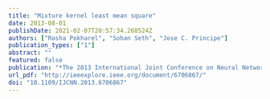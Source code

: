 ```yaml
---
title: "Mixture kernel least mean square"
date: 2013-08-01
publishDate: 2021-02-07T20:57:34.268524Z
authors: ["Rosha Pokharel", "Sohan Seth", "Jose C. Principe"]
publication_types: ["1"]
abstract: ""
featured: false
publication: "*The 2013 International Joint Conference on Neural Networks (IJCNN)*"
url_pdf: "http://ieeexplore.ieee.org/document/6706867/"
doi: "10.1109/IJCNN.2013.6706867"
---
```


